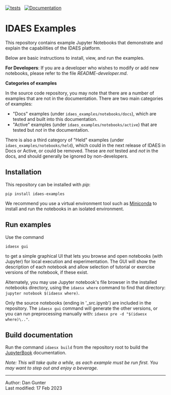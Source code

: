 <!-- Badges -->
[![tests](https://github.com/IDAES/examples/actions/workflows/core.yml/badge.svg)](https://github.com/IDAES/examples/actions/workflows/core.yml)
&nbsp;
[![Documentation](https://readthedocs.org/projects/idaes-examples/badge/?version=latest)](https://idaes-examples.readthedocs.io/en/latest/?badge=latest)

# IDAES Examples

This repository contains example Jupyter Notebooks that demonstrate and  explain 
the  capabilities of the IDAES platform.

Below are basic instructions to install, view, and run the examples.

**For Developers**: If you are a developer who wishes to modify or add new notebooks, please refer to the file *README-developer.md*.

**Categories of examples**

In the source code repository, you may note that there are a number of examples that are not in the documentation.
There are two main categories of examples:

  - "Docs" examples (under `idaes_examples/notebooks/docs`), which are tested and built into this documentation.
  - "Active" examples (under `idaes_examples/notebooks/active`) that are tested but *not* in the documentation.

There is also a third category of "Held" examples (under `idaes_examples/notebooks/held`),
which could in the next release of IDAES in Docs or Active, or could be removed.
These are *not* tested and *not* in the docs, and should generally be ignored by non-developers.

## Installation

This repository can be installed with *pip*:
```shell
pip install idaes-examples
```

We recommend you use a virtual environment tool such as
[Miniconda](https://docs.conda.io/en/latest/miniconda.html)
to install and run the notebooks in an isolated environment.

## Run examples

Use the command 
```
idaesx gui
```
to get a simple graphical UI that lets you 
browse and open notebooks (with Jupyter) for local execution and experimentation.
The GUI will show the description of each notebook and allow selection of tutorial or exercise versions of the notebook, if these exist.

Alternately, you may use Jupyter notebook's file browser in the installed notebooks directory,
using the `idaesx where` command to find that directory:
`jupyter notebook $(idaesx where)`.

Only the source notebooks (ending in '_src.ipynb') are included in the repository.
The `idaesx gui` command will generate the other versions, or you can run preprocessing manually with: `idaesx pre -d "$(idaesx where)\.."`.


## Build documentation

Run the command `idaesx build` from the repository root to build the [JupyterBook](https://jupyterbook.org) 
documentation.


*Note: This will take quite a while, as each example must be run first.
You may want to step out and enjoy a beverage.*


----
Author: Dan Gunter  
Last modified: 17 Feb 2023
